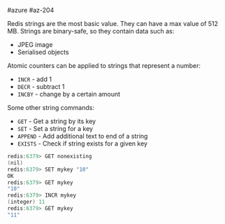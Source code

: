 #azure #az-204 

Redis strings are the most basic value.
They can have a max value of 512 MB.
Strings are binary-safe, so they contain data such as:
- JPEG image
- Serialised objects

Atomic counters can be applied to strings that represent a number:
- `INCR` - add 1
- `DECR` - subtract 1
- `INCBY` - change by a certain amount

Some other string commands:
- `GET` - Get a string by its key
- `SET` - Set a string for a key
- `APPEND` - Add additional text to end of a string
- `EXISTS` - Check if string exists for a given key

```c
redis:6379> GET nonexisting
(nil)
redis:6379> SET mykey "10"
OK
redis:6379> GET mykey
"10"
redis:6379> INCR mykey
(integer) 11
redis:6379> GET mykey
"11"
```